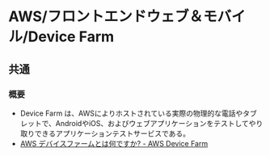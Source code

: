 # AWS/フロントエンドウェブ＆モバイル/Device Farm

## 共通

### 概要

- Device Farm は、AWSによりホストされている実際の物理的な電話やタブレットで、AndroidやiOS、およびウェブアプリケーションをテストしてやり取りできるアプリケーションテストサービスである。
- [AWS デバイスファームとは何ですか? - AWS Device Farm](https://docs.aws.amazon.com/ja_jp/devicefarm/latest/developerguide/welcome.html)
